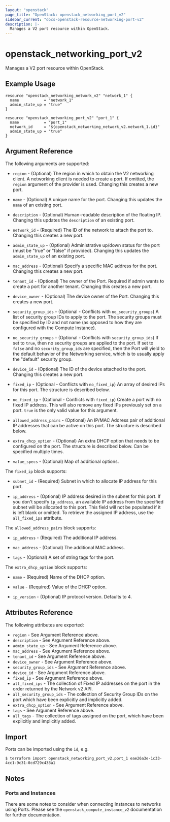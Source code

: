 ```yaml
---
layout: "openstack"
page_title: "OpenStack: openstack_networking_port_v2"
sidebar_current: "docs-openstack-resource-networking-port-v2"
description: |-
  Manages a V2 port resource within OpenStack.
---
```


# openstack\_networking\_port_v2

Manages a V2 port resource within OpenStack.

## Example Usage

```hcl
resource "openstack_networking_network_v2" "network_1" {
  name           = "network_1"
  admin_state_up = "true"
}

resource "openstack_networking_port_v2" "port_1" {
  name           = "port_1"
  network_id     = "${openstack_networking_network_v2.network_1.id}"
  admin_state_up = "true"
}
```

## Argument Reference

The following arguments are supported:

* `region` - (Optional) The region in which to obtain the V2 networking client.
    A networking client is needed to create a port. If omitted, the
    `region` argument of the provider is used. Changing this creates a new
    port.

* `name` - (Optional) A unique name for the port. Changing this
    updates the `name` of an existing port.

* `description` - (Optional) Human-readable description of the floating IP. Changing
    this updates the `description` of an existing port.

* `network_id` - (Required) The ID of the network to attach the port to. Changing
    this creates a new port.

* `admin_state_up` - (Optional) Administrative up/down status for the port
    (must be "true" or "false" if provided). Changing this updates the
    `admin_state_up` of an existing port.

* `mac_address` - (Optional) Specify a specific MAC address for the port. Changing
    this creates a new port.

* `tenant_id` - (Optional) The owner of the Port. Required if admin wants
    to create a port for another tenant. Changing this creates a new port.

* `device_owner` - (Optional) The device owner of the Port. Changing this creates
    a new port.

* `security_group_ids` - (Optional - Conflicts with `no_security_groups`) A list
    of security group IDs to apply to the port. The security groups must be
    specified by ID and not name (as opposed to how they are configured with
    the Compute Instance).

* `no_security_groups` - (Optional - Conflicts with `security_group_ids`) If set to
    `true`, then no security groups are applied to the port. If set to `false` and
    no `security_group_ids` are specified, then the Port will yield to the default
    behavior of the Networking service, which is to usually apply the "default"
    security group.

* `device_id` - (Optional) The ID of the device attached to the port. Changing this
    creates a new port.

* `fixed_ip` - (Optional - Conflicts with `no_fixed_ip`) An array of desired IPs for
    this port. The structure is described below.

* `no_fixed_ip` - (Optional - Conflicts with `fixed_ip`) Create a port with no fixed
    IP address. This will also remove any fixed IPs previously set on a port. `true`
    is the only valid value for this argument.

* `allowed_address_pairs` - (Optional) An IP/MAC Address pair of additional IP
    addresses that can be active on this port. The structure is described
    below.

* `extra_dhcp_option` - (Optional) An extra DHCP option that needs to be configured
    on the port. The structure is described below. Can be specified multiple
    times.

* `value_specs` - (Optional) Map of additional options.

The `fixed_ip` block supports:

* `subnet_id` - (Required) Subnet in which to allocate IP address for
this port.

* `ip_address` - (Optional) IP address desired in the subnet for this port. If
you don't specify `ip_address`, an available IP address from the specified
subnet will be allocated to this port. This field will not be populated if it
is left blank or omitted. To retrieve the assigned IP address, use the
`all_fixed_ips` attribute.

The `allowed_address_pairs` block supports:

* `ip_address` - (Required) The additional IP address.

* `mac_address` - (Optional) The additional MAC address.

* `tags` - (Optional) A set of string tags for the port.

The `extra_dhcp_option` block supports:

* `name` - (Required) Name of the DHCP option.

* `value` - (Required) Value of the DHCP option.

* `ip_version` - (Optional) IP protocol version. Defaults to 4.

## Attributes Reference

The following attributes are exported:

* `region` - See Argument Reference above.
* `description` - See Argument Reference above.
* `admin_state_up` - See Argument Reference above.
* `mac_address` - See Argument Reference above.
* `tenant_id` - See Argument Reference above.
* `device_owner` - See Argument Reference above.
* `security_group_ids` - See Argument Reference above.
* `device_id` - See Argument Reference above.
* `fixed_ip` - See Argument Reference above.
* `all_fixed_ips` - The collection of Fixed IP addresses on the port in the
  order returned by the Network v2 API.
* `all_security_group_ids` - The collection of Security Group IDs on the port
  which have been explicitly and implicitly added.
* `extra_dhcp_option` - See Argument Reference above.
* `tags` - See Argument Reference above.
* `all_tags` - The collection of tags assigned on the port, which have been
  explicitly and implicitly added.

## Import

Ports can be imported using the `id`, e.g.

```
$ terraform import openstack_networking_port_v2.port_1 eae26a3e-1c33-4cc1-9c31-0cd729c438a1
```

## Notes

### Ports and Instances

There are some notes to consider when connecting Instances to networks using
Ports. Please see the `openstack_compute_instance_v2` documentation for further
documentation.
